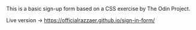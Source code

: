 This is a basic sign-up form based on a CSS exercise by The Odin Project.


Live version -> https://officialrazzaer.github.io/sign-in-form/
